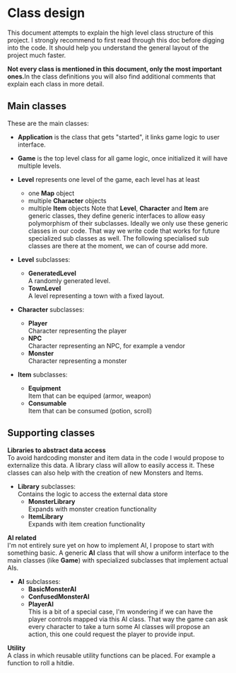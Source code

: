 Class design
============
This document attempts to explain the high level class structure of this project. I strongly recommend to first read through this doc before digging into the code. It should help you understand the general layout
of the project much faster.

<b>Not every class is mentioned in this document, only the most important ones.</b>In the class definitions you will also find additional comments that explain each class in more detail.

Main classes
------------
These are the main classes:
* <b>Application</b> is the class that gets "started", it links game logic to user interface.
* <b>Game</b> is the top level class for all game logic, once initialized it will have multiple levels.
* <b>Level</b> represents one level of the game, each level has at least
   * one <b>Map</b> object
   * multiple <b>Character</b> objects
   * multiple <b>Item</b> objects
Note that <b>Level</b>, <b>Character</b> and <b>Item</b> are generic classes, 
they define generic interfaces to allow easy polymorphism of their subclasses. Ideally we only use these generic classes in our code. That way we write code that works for future specialized sub classes as well.
The following specialised sub classes are there at the moment, we can of course add more.

* <b>Level</b> subclasses:
   * <b>GeneratedLevel</b><br> A randomly generated level.
   * <b>TownLevel</b><br> A level representing a town with a fixed layout.
* <b>Character</b> subclasses:
   * <b>Player</b><br> Character representing the player
   * <b>NPC</b><br> Character representing an NPC, for example a vendor
   * <b>Monster</b><br> Character representing a monster
* <b>Item</b> subclasses:
   * <b>Equipment</b><br> Item that can be equiped (armor, weapon)
   * <b>Consumable</b><br> Item that can be consumed (potion, scroll)

Supporting classes
------------------
<b>Libraries to abstract data access</b><br>
To avoid hardcoding monster and item data in the code I would propose to externalize this data. 
A library class will allow to easily access it. These classes can also help with the creation of new
Monsters and Items.
* <b>Library</b> subclasses:<br>Contains the logic to access the external data store
   * <b>MonsterLibrary</b><br>Expands with monster creation functionality
   * <b>ItemLibrary</b><br>Expands with item creation functionality

<b>AI related</b><br>
I'm not entirely sure yet on how to implement AI, I propose to start with something basic. A generic <b>AI</b> class
that will show a uniform interface to the main classes (like <b>Game</b>) with specialized subclasses that implement 
actual AIs.
* <b>AI</b> subclasses:<br>
   * <b>BasicMonsterAI</b><br>
   * <b>ConfusedMonsterAI</b><br>
   * <b>PlayerAI</b><br> This is a bit of a special case, I'm wondering if we can have the player controls mapped via this AI class. That way the game can ask every character to take a turn some AI classes will propose an action, this one could request the player to provide input.

<b>Utility</b><br>
A class in which reusable utility functions can be placed. For example a function to roll a hitdie.
  

